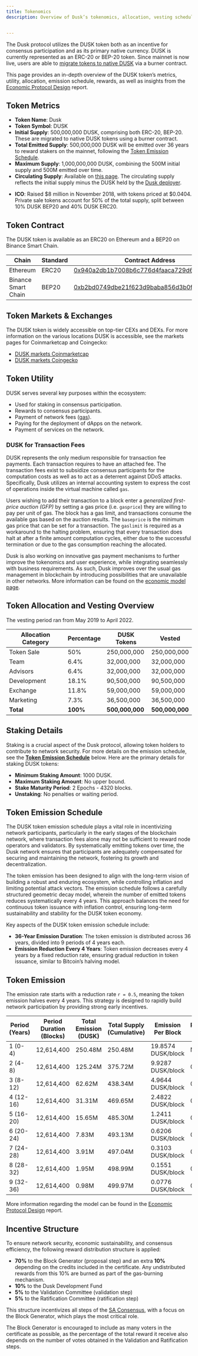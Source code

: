 ```yaml
---
title: Tokenomics 
description: Overview of Dusk’s tokenomics, allocation, vesting schedules, and incentives.


---
```


The Dusk protocol utilizes the DUSK token both as an incentive for consensus participation and as its primary native currency. DUSK is currently represented as an ERC-20 or BEP-20 token. Since mainnet is now live, users are able to [migrate tokens to native DUSK](/learn/guides/mainnet-migration) via a burner contract.

This page provides an in-depth overview of the DUSK token’s metrics, utility, allocation, emission schedule, rewards, as well as insights from the <a href="https://github.com/dusk-network/audits/blob/main/core-audits/2024-09_protocol-security-review_oak-security.pdf">Economic Protocol Design</a> report.

## Token Metrics

- **Token Name**: Dusk
- **Token Symbol**: DUSK
- **Initial Supply**: 500,000,000 DUSK, comprising both ERC-20, BEP-20. These are migrated to native DUSK tokens using a burner contract.
- **Total Emitted Supply**: 500,000,000 DUSK will be emitted over 36 years to reward stakers on the mainnet, following the [Token Emission Schedule](#token-emission-schedule).
- **Maximum Supply**: 1,000,000,000 DUSK, combining the 500M initial supply and 500M emitted over time.
- **Circulating Supply**: Available on [this page](https://supply.dusk.network/). The circulating supply reflects the initial supply minus the DUSK held by the [Dusk deployer](https://etherscan.io/token/0x940a2db1b7008b6c776d4faaca729d6d4a4aa551?a=0x618bb3b255928ae6b2046df5c828fa1dc7e3c5f0). 
* **ICO**: Raised \$8 million in November 2018, with tokens priced at $0.0404. Private sale tokens account for 50% of the total supply, split between 10% DUSK BEP20 and 40% DUSK ERC20.

## Token Contract

The DUSK token is available as an ERC20 on Ethereum and a BEP20 on Binance Smart Chain.

| Chain                | Standard | Contract Address                           |
|----------------------|----------|--------------------------------------------|
| Ethereum             | ERC20    | [0x940a2db1b7008b6c776d4faaca729d6d4a4aa551](https://etherscan.io/token/0x940a2db1b7008b6c776d4faaca729d6d4a4aa551) |
| Binance Smart Chain  | BEP20    | [0xb2bd0749dbe21f623d9baba856d3b0f0e1bfec9c](https://bscscan.com/token/0xb2bd0749dbe21f623d9baba856d3b0f0e1bfec9c) |

## Token Markets & Exchanges

The DUSK token is widely accessible on top-tier CEXs and DEXs. For more information on the various locations DUSK is accessible, see the markets pages for Coinmarketcap and Coingecko:
- [DUSK markets Coinmarketcap](https://coinmarketcap.com/currencies/dusk/#Markets)
- [DUSK markets Coingecko](https://www.coingecko.com/en/coins/dusk)

## Token Utility

DUSK serves several key purposes within the ecosystem:
* Used for staking in consensus participation.
* Rewards to consensus participants.
* Payment of network fees ([gas](/learn/tx-fees)).
* Paying for the deployment of dApps on the network.
* Payment of services on the network.

### DUSK for Transaction Fees

DUSK represents the only medium responsible for transaction fee payments. Each transaction requires to have an attached fee. The transaction fees exist to subsidize consensus participants for the computation costs as well as to act as a deterrent against DDoS attacks. Specifically, Dusk utilizes an internal accounting system to express the cost of operations inside the virtual machine called `gas`. 

Users wishing to add their transaction to a block enter a *generalized first-price auction (GFP)* by setting a gas price (i.e. `gasprice`) they are willing to pay per unit of gas. The block has a gas limit, and transactions consume the available gas based on the auction results.
The `baseprice` is the minimum gas price that can be set for a transaction. The `gaslimit` is required as a workaround to the halting problem, ensuring that every transaction does halt at after a finite amount computation cycles, either due to the successful termination or due to the gas consumption reaching the allocated.

Dusk is also working on innovative gas payment mechanisms to further improve the tokenomics and user experience, while integrating seamlessly with business requirements. As such, Dusk improves over the usual gas management in blockchain by introducing possibilities that are unavailable in other networks. More information can be found on the [economic model page](/learn/deep-dive/economic-protocol).

## Token Allocation and Vesting Overview

The vesting period ran from May 2019 to April 2022.

| Allocation Category | Percentage | DUSK Tokens   | Vested        |
|---------------------|------------|---------------|---------------|
| Token Sale          | 50%        | 250,000,000   | 250,000,000   |
| Team                | 6.4%       | 32,000,000    | 32,000,000    |
| Advisors            | 6.4%       | 32,000,000    | 32,000,000    |
| Development         | 18.1%      | 90,500,000    | 90,500,000    |
| Exchange            | 11.8%      | 59,000,000    | 59,000,000    |
| Marketing           | 7.3%       | 36,500,000    | 36,500,000    |
| **Total**           | **100%**   | **500,000,000** | **500,000,000** |

## Staking Details

Staking is a crucial aspect of the Dusk protocol, allowing token holders to contribute to network security. For more details on the emission schedule, see the **[Token Emission Schedule](/learn/tokenomics#token-emission-schedule)** below. Here are the primary details for staking DUSK tokens:

* **Minimum Staking Amount**: 1000 DUSK.
* **Maximum Staking Amount**: No upper bound.
* **Stake Maturity Period**: 2 Epochs - 4320 blocks.
* **Unstaking**: No penalties or waiting period.

## Token Emission Schedule

The DUSK token emission schedule plays a vital role in incentivizing network participants, particularly in the early stages of the blockchain network, where transaction fees alone may not be sufficient to reward node operators and validators. By systematically emitting tokens over time, the Dusk network ensures that participants are adequately compensated for securing and maintaining the network, fostering its growth and decentralization.

The token emission has been designed to align with the long-term vision of building a robust and enduring ecosystem, while controlling inflation and limiting potential attack vectors. The emission schedule follows a carefully structured geometric decay model, wherein the number of emitted tokens reduces systematically every 4 years. This approach balances the need for continuous token issuance with inflation control, ensuring long-term sustainability and stability for the DUSK token economy.

Key aspects of the DUSK token emission schedule include:

- **36-Year Emission Duration**: The token emission is distributed across 36 years, divided into 9 periods of 4 years each.
- **Emission Reduction Every 4 Years**: Token emission decreases every 4 years by a fixed reduction rate, ensuring gradual reduction in token issuance, similar to Bitcoin’s halving model.

## Token Emission

The emission rate starts with a reduction rate `r = 0.5`, meaning the token emission halves every 4 years. This strategy is designed to rapidly build network participation by providing strong early incentives.

| Period (Years)     | Period Duration (Blocks) | Total Emission (DUSK) | Total Supply (Cumulative) | Emission Per Block | Reduction Rate (r) |
|--------------------|--------------------------|-----------------------|---------------------------|--------------------|--------------------|
| 1 (0-4)            | 12,614,400               | 250.48M               | 250.48M                   | 19.8574 DUSK/block | N/A                |
| 2 (4-8)            | 12,614,400               | 125.24M               | 375.72M                   | 9.9287 DUSK/block  | 0.5                |
| 3 (8-12)           | 12,614,400               | 62.62M                | 438.34M                   | 4.9644 DUSK/block  | 0.5                |
| 4 (12-16)          | 12,614,400               | 31.31M                | 469.65M                   | 2.4822 DUSK/block  | 0.5                |
| 5 (16-20)          | 12,614,400               | 15.65M                | 485.30M                   | 1.2411 DUSK/block  | 0.5                |
| 6 (20-24)          | 12,614,400               | 7.83M                 | 493.13M                   | 0.6206 DUSK/block  | 0.5                |
| 7 (24-28)          | 12,614,400               | 3.91M                 | 497.04M                   | 0.3103 DUSK/block  | 0.5                |
| 8 (28-32)          | 12,614,400               | 1.95M                 | 498.99M                   | 0.1551 DUSK/block  | 0.5                |
| 9 (32-36)          | 12,614,400               | 0.98M                 | 499.97M                   | 0.0776 DUSK/block  | 0.5                |

More information regarding the model can be found in the
<a href="https://github.com/dusk-network/audits/blob/main/core-audits/2024-09_protocol-security-review_oak-security.pdf">Economic Protocol Design</a> report.

## Incentive Structure

To ensure network security, economic sustainability, and consensus efficiency, the following reward distribution structure is applied:

- **70%** to the Block Generator (proposal step) and an extra **10%** depending on the
credits included in the certificate. Any undistributed rewards from this 10% are burned as part of the gas-burning mechanism.
- **10%** to the Dusk Development Fund
- **5%** to the Validation Committee (validation step)
- **5%** to the Ratification Committee (ratification step)

This structure incentivizes all steps of the [SA Consensus](/learn/deep-dive/succinct-attestation), with a focus on the Block Generator, which plays the most critical role.

The Block Generator is encouraged to include as many voters in the certificate as possible, as the percentage of the total reward it receive also depends on the number of votes obtained in the Validation and Ratification steps.

